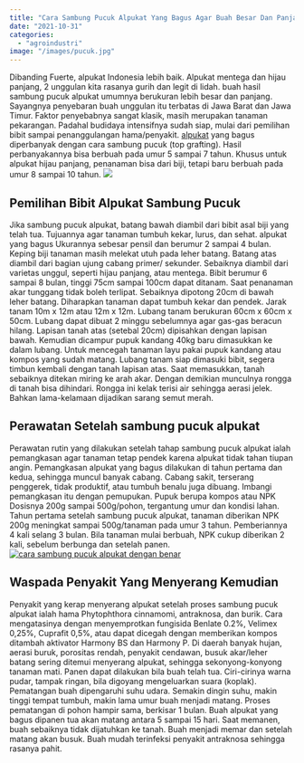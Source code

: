 ```yaml
---
title: "Cara Sambung Pucuk Alpukat Yang Bagus Agar Buah Besar Dan Panjang"
date: "2021-10-31"
categories: 
  - "agroindustri"
image: "/images/pucuk.jpg"
---
```


Dibanding Fuerte, alpukat Indonesia lebih baik. Alpukat mentega dan hijau panjang, 2 unggulan kita rasanya gurih dan legit di lidah. buah hasil sambung pucuk alpukat umumnya berukuran lebih besar dan panjang. Sayangnya penyebaran buah unggulan itu terbatas di Jawa Barat dan Jawa Timur. Faktor penyebabnya sangat klasik, masih merupakan tanaman pekarangan. Padahal budidaya intensifnya sudah siap, mulai dari pemilihan bibit sampai penanggulangan hama/penyakit. [alpukat](http://localhost/mitra/topik/alpukat "alpukat") yang bagus diperbanyak dengan cara sambung pucuk (top grafting). Hasil perbanyakannya bisa berbuah pada umur 5 sampai 7 tahun. Khusus untuk alpukat hijau panjang, penanaman bisa dari biji, tetapi baru berbuah pada umur 8 sampai 10 tahun. [![](/images/sambung-pucuk-1024x576.jpg)](http://localhost/mitra/wp-content/uploads/2021/10/sambung-pucuk.jpg)

## Pemilihan Bibit Alpukat Sambung Pucuk

Jika sambung pucuk alpukat, batang bawah diambil dari bibit asal biji yang telah tua. Tujuannya agar tanaman tumbuh kekar, lurus, dan sehat. alpukat yang bagus Ukurannya sebesar pensil dan berumur 2 sampai 4 bulan. Keping biji tanaman masih melekat utuh pada leher batang. Batang atas diambil dari bagian ujung cabang primer/ sekunder. Sebaiknya diambil dari varietas unggul, seperti hijau panjang, atau mentega. Bibit berumur 6 sampai 8 bulan, tinggi 75cm sampai 100cm dapat ditanam. Saat penanaman akar tunggang tidak boleh terlipat. Sebaiknya dipotong 20cm di bawah leher batang. Diharapkan tanaman dapat tumbuh kekar dan pendek. Jarak tanam 10m x 12m atau 12m x 12m. Lubang tanam berukuran 60cm x 60cm x 50cm. Lubang dapat dibuat 2 minggu sebelumnya agar gas-gas beracun hilang. Lapisan tanah atas (setebal 20cm) dipisahkan dengan lapisan bawah. Kemudian dicampur pupuk kandang 40kg baru dimasukkan ke dalam lubang. Untuk mencegah tanaman layu pakai pupuk kandang atau kompos yang sudah matang. Lubang tanam siap dimasuki bibit, segera timbun kembali dengan tanah lapisan atas. Saat memasukkan, tanah sebaiknya ditekan miring ke arah akar. Dengan demikian munculnya rongga di tanah bisa dihindari. Rongga ini kelak terisi air sehingga aerasi jelek. Bahkan lama-kelamaan dijadikan sarang semut merah.

## Perawatan Setelah sambung pucuk alpukat

Perawatan rutin yang dilakukan setelah tahap sambung pucuk alpukat ialah pemangkasan agar tanaman tetap pendek karena alpukat tidak tahan tiupan angin. Pemangkasan alpukat yang bagus dilakukan di tahun pertama dan kedua, sehingga muncul banyak cabang. Cabang sakit, terserang penggerek, tidak produktif, atau tumbuh benalu juga dibuang. Imbangi pemangkasan itu dengan pemupukan. Pupuk berupa kompos atau NPK Dosisnya 200g sampai 500g/pohon, tergantung umur dan kondisi lahan. Tahun pertama setelah sambung pucuk alpukat, tanaman diberikan NPK 200g meningkat sampai 500g/tanaman pada umur 3 tahun. Pemberiannya 4 kali selang 3 bulan. Bila tanaman mulai berbuah, NPK cukup diberikan 2 kali, sebelum berbunga dan setelah panen. [![cara sambung pucuk alpukat dengan benar](/images/alpukat-1024x576.jpg)](http://localhost/mitra/wp-content/uploads/2021/10/alpukat.jpg)

## Waspada Penyakit Yang Menyerang Kemudian

Penyakit yang kerap menyerang alpukat setelah proses sambung pucuk alpukat ialah hama Phytophthora cinnamomi, antraknosa, dan burik. Cara mengatasinya dengan menyemprotkan fungisida Benlate 0.2%, Velimex 0,25%, Cuprafit 0,5%, atau dapat dicegah dengan memberikan kompos ditambah aktivator Harmony BS dan Harmony P. Di daerah banyak hujan, aerasi buruk, porositas rendah, penyakit cendawan, busuk akar/leher batang sering ditemui menyerang alpukat, sehingga sekonyong-konyong tanaman mati. Panen dapat dilakukan bila buah telah tua. Ciri-cirinya warna pudar, tampak ringan, bila digoyang mengeluarkan suara (koplak). Pematangan buah dipengaruhi suhu udara. Semakin dingin suhu, makin tinggi tempat tumbuh, makin lama umur buah menjadi matang. Proses pematangan di pohon hampir sama, berkisar 1 bulan. Buah alpukat yang bagus dipanen tua akan matang antara 5 sampai 15 hari. Saat memanen, buah sebaiknya tidak dijatuhkan ke tanah. Buah menjadi memar dan setelah matang akan busuk. Buah mudah terinfeksi penyakit antraknosa sehingga rasanya pahit.

